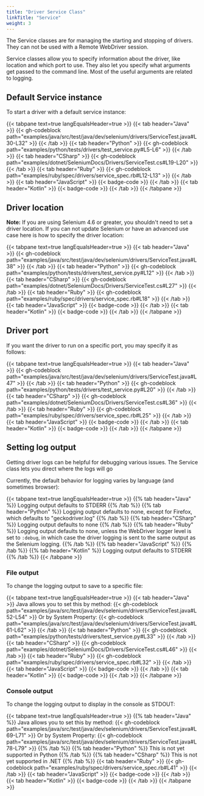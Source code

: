 ```yaml
---
title: "Driver Service Class"
linkTitle: "Service"
weight: 3
---
```


The Service classes are for managing the starting and stopping of drivers.
They can not be used with a Remote WebDriver session.

Service classes allow you to specify information about the driver,
like location and which port to use.
They also let you specify what arguments get passed
to the command line. Most of the useful arguments are related to logging.

## Default Service instance

To start a driver with a default service instance:

{{< tabpane text=true langEqualsHeader=true >}}
{{< tab header="Java" >}}
{{< gh-codeblock path="examples/java/src/test/java/dev/selenium/drivers/ServiceTest.java#L30-L32" >}}
{{< /tab >}}
{{< tab header="Python" >}}
{{< gh-codeblock path="examples/python/tests/drivers/test_service.py#L5-L6" >}}
{{< /tab >}}
{{< tab header="CSharp" >}}
{{< gh-codeblock path="examples/dotnet/SeleniumDocs/Drivers/ServiceTest.cs#L19-L20" >}}
{{< /tab >}}
{{< tab header="Ruby" >}}
{{< gh-codeblock path="examples/ruby/spec/drivers/service_spec.rb#L12-L13" >}}
{{< /tab >}}
{{< tab header="JavaScript" >}}
{{< badge-code >}}
{{< /tab >}}
{{< tab header="Kotlin" >}}
{{< badge-code >}}
{{< /tab >}}
{{< /tabpane >}}

## Driver location

**Note:** If you are using Selenium 4.6 or greater, you shouldn't need to set a driver location.
If you can not update Selenium or have an advanced use case here is how to specify the driver location:

{{< tabpane text=true langEqualsHeader=true >}}
{{< tab header="Java" >}}
{{< gh-codeblock path="examples/java/src/test/java/dev/selenium/drivers/ServiceTest.java#L38" >}}
{{< /tab >}}
{{< tab header="Python" >}}
{{< gh-codeblock path="examples/python/tests/drivers/test_service.py#L12" >}}
{{< /tab >}}
{{< tab header="CSharp" >}}
{{< gh-codeblock path="examples/dotnet/SeleniumDocs/Drivers/ServiceTest.cs#L27" >}}
{{< /tab >}}
{{< tab header="Ruby" >}}
{{< gh-codeblock path="examples/ruby/spec/drivers/service_spec.rb#L18" >}}
{{< /tab >}}
{{< tab header="JavaScript" >}}
{{< badge-code >}}
{{< /tab >}}
{{< tab header="Kotlin" >}}
{{< badge-code >}}
{{< /tab >}}
{{< /tabpane >}}

## Driver port

If you want the driver to run on a specific port, you may specify it as follows:

{{< tabpane text=true langEqualsHeader=true >}}
{{< tab header="Java" >}}
{{< gh-codeblock path="examples/java/src/test/java/dev/selenium/drivers/ServiceTest.java#L47" >}}
{{< /tab >}}
{{< tab header="Python" >}}
{{< gh-codeblock path="examples/python/tests/drivers/test_service.py#L20" >}}
{{< /tab >}}
{{< tab header="CSharp" >}}
{{< gh-codeblock path="examples/dotnet/SeleniumDocs/Drivers/ServiceTest.cs#L36" >}}
{{< /tab >}}
{{< tab header="Ruby" >}}
{{< gh-codeblock path="examples/ruby/spec/drivers/service_spec.rb#L25" >}}
{{< /tab >}}
{{< tab header="JavaScript" >}}
{{< badge-code >}}
{{< /tab >}}
{{< tab header="Kotlin" >}}
{{< badge-code >}}
{{< /tab >}}
{{< /tabpane >}}

## Setting log output

Getting driver logs can be helpful for debugging various issues. The Service class lets you
direct where the logs will go

Currently, the default behavior for logging varies by language (and sometimes browser):

{{< tabpane text=true langEqualsHeader=true >}}
{{% tab header="Java" %}}
Logging output defaults to STDERR
{{% /tab %}}
{{% tab header="Python" %}}
Logging output defaults to none, except for Firefox, which defaults to "geckodriver.log"
{{% /tab %}}
{{% tab header="CSharp" %}}
Logging output defaults to none
{{% /tab %}}
{{% tab header="Ruby" %}}
Logging output defaults to none, unless the WebDriver logger level is set to `:debug`,
in which case the driver logging is sent to the same output as the Selenium logging.
{{% /tab %}}
{{% tab header="JavaScript" %}}
{{% /tab %}}
{{% tab header="Kotlin" %}}
Logging output defaults to STDERR
{{% /tab %}}
{{< /tabpane >}}

### File output

To change the logging output to save to a specific file:

{{< tabpane text=true langEqualsHeader=true >}}
{{< tab header="Java" >}}
Java allows you to set this by method:
{{< gh-codeblock path="examples/java/src/test/java/dev/selenium/drivers/ServiceTest.java#L52-L54" >}}
Or by System Property:
{{< gh-codeblock path="examples/java/src/test/java/dev/selenium/drivers/ServiceTest.java#L61-L62" >}}
{{< /tab >}}
{{< tab header="Python" >}}
{{< gh-codeblock path="examples/python/tests/drivers/test_service.py#L33" >}}
{{< /tab >}}
{{< tab header="CSharp" >}}
{{< gh-codeblock path="examples/dotnet/SeleniumDocs/Drivers/ServiceTest.cs#L46" >}}
{{< /tab >}}
{{< tab header="Ruby" >}}
{{< gh-codeblock path="examples/ruby/spec/drivers/service_spec.rb#L32" >}}
{{< /tab >}}
{{< tab header="JavaScript" >}}
{{< badge-code >}}
{{< /tab >}}
{{< tab header="Kotlin" >}}
{{< badge-code >}}
{{< /tab >}}
{{< /tabpane >}}

### Console output

To change the logging output to display in the console as STDOUT:

{{< tabpane text=true langEqualsHeader=true >}}
{{% tab header="Java" %}}
Java allows you to set this by method:
{{< gh-codeblock path="examples/java/src/test/java/dev/selenium/drivers/ServiceTest.java#L69-L71" >}}
Or by System Property:
{{< gh-codeblock path="examples/java/src/test/java/dev/selenium/drivers/ServiceTest.java#L78-L79" >}}
{{% /tab %}}
{{% tab header="Python" %}}
This is not yet supported in Python
{{% /tab %}}
{{% tab header="CSharp" %}}
This is not yet supported in .NET
{{% /tab %}}
{{< tab header="Ruby" >}}
{{< gh-codeblock path="examples/ruby/spec/drivers/service_spec.rb#L41" >}}
{{< /tab >}}
{{< tab header="JavaScript" >}}
{{< badge-code >}}
{{< /tab >}}
{{< tab header="Kotlin" >}}
{{< badge-code >}}
{{< /tab >}}
{{< /tabpane >}}


